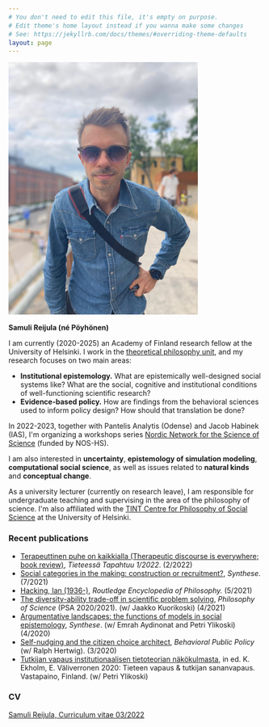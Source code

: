 ```yaml
---
# You don't need to edit this file, it's empty on purpose.
# Edit theme's home layout instead if you wanna make some changes
# See: https://jekyllrb.com/docs/themes/#overriding-theme-defaults
layout: page
---
```

<img class="pull-right" src="/assets/reijula_2021-7.jpg"  alt="Samuli Reijula" title="Samuli Reijula"/>

**Samuli Reijula (né Pöyhönen)**

I am currently (2020-2025) an Academy of Finland research fellow at the University of Helsinki. I work in the <a href="https://www.helsinki.fi/en/faculty-of-arts/research/disciplines/philosophy-history-and-art/philosophy" target="_blank">theoretical philosophy unit</a>, and my research focuses on two main areas:
- **Institutional epistemology.** What are epistemically well-designed social systems like? What are the social, cognitive and institutional conditions of well-functioning scientific research?
- **Evidence-based policy.** How are findings from the behavioral sciences used to inform policy design? How should that translation be done?  

In 2022-2023, together with Pantelis Analytis (Odense) and Jacob Habinek (IAS), I'm organizing a workshops series <a href="https://blogs.helsinki.fi/computational-science-studies/" target="_blank">Nordic Network for the Science of Science</a> (funded by NOS-HS).

I am also interested in **uncertainty**, **epistemology of simulation modeling**, **computational social science**, as well as issues related to **natural kinds** and **conceptual change**.

As a university lecturer (currently on research leave), I am responsible for undergraduate teaching and supervising in the area of the philosophy of science. I'm also affiliated with the <a href="http://www.helsinki.fi/tint/" target="_blank">TINT Centre for Philosophy of Social Science</a> at the University of Helsinki.

### Recent publications

- <a href="https://www.tieteessatapahtuu.fi/numerot/1-2022/terapeuttinen-puhe-kaikkialla-artikkelikokoelma-tarkastelee-sen-vaikutuksia" target="_blank">Terapeuttinen puhe on kaikkialla (Therapeutic discourse is everywhere; book review)</a>, *Tieteessä Tapahtuu 1/2022*. (2/2022)
- <a href="https://link.springer.com/content/pdf/10.1007/s11229-021-03334-x.pdf" target="_blank">Social categories in the making: construction or recruitment?</a>, *Synthese*. (7/2021)
- <a href="https://philpapers.org/archive/REIHI.pdf" target="_blank">Hacking, Ian (1936-)</a>, *Routledge Encyclopedia of Philosophy.* (5/2021)
- <a href="http://philsci-archive.pitt.edu/18645/" target="_blank">The diversity-ability trade-off in scientific problem solving</a>, *Philosophy of Science* (PSA 2020/2021). (w/ Jaakko Kuorikoski) (4/2021)
- <a href="http://philsci-archive.pitt.edu/17067/" target="_blank">Argumentative landscapes: the functions of models in social epistemology</a>, *Synthese*. (w/ Emrah Aydinonat and Petri Ylikoski) (4/2020)
- <a href="https://osf.io/preprints/socarxiv/24dwn/" target="_blank">Self-nudging and the citizen choice architect</a>, *Behavioral Public Policy* (w/ Ralph Hertwig). (3/2020)
- <a href="https://tuhat.helsinki.fi/ws/portalfiles/portal/136646649/reijula_ja_ylikoski2020_institutionaalinen_tietoteoria.pdf" target="_blank">Tutkijan vapaus institutionaalisen tietoteorian näkökulmasta</a>, in ed. K. Ekholm, E. Väliverronen 2020: Tieteen vapaus & tutkijan sananvapaus. Vastapaino, Finland. (w/ Petri Ylikoski)


### CV

<a href="/assets/samuliCV_2022-03.pdf" target="_blank">Samuli Reijula, Curriculum vitae 03/2022</a>
